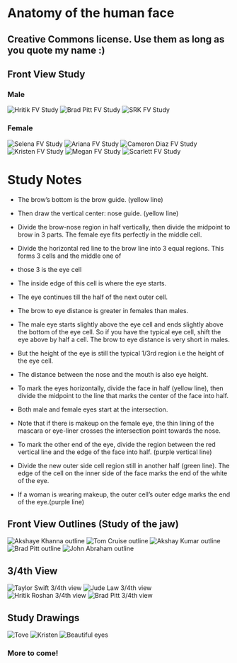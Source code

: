 # Anatomy of the human face

## Creative Commons license. Use them as long as you quote my name :)

## Front View Study
### Male
![Hritik FV Study](https://github.com/arjunkhode/Anatomy-drawing/blob/master/Hritik-face-study.png)
![Brad Pitt FV Study](https://github.com/arjunkhode/Anatomy-drawing/blob/master/Brad-face-study.png)
![SRK FV Study](https://github.com/arjunkhode/Anatomy-drawing/blob/master/SRK-face-study.png)
### Female
![Selena FV Study](https://github.com/arjunkhode/Anatomy-drawing/blob/master/Selena-face-study.png)
![Ariana FV Study](https://github.com/arjunkhode/Anatomy-drawing/blob/master/Ariana-face-study.png)
![Cameron Diaz FV Study](https://github.com/arjunkhode/Anatomy-drawing/blob/master/Cameron-face-study.png)
![Kristen FV Study](https://github.com/arjunkhode/Anatomy-drawing/blob/master/Kristen-face-study.png)
![Megan FV Study](https://github.com/arjunkhode/Anatomy-drawing/blob/master/Megan-face-study.png)
![Scarlett FV Study](https://github.com/arjunkhode/Anatomy-drawing/blob/master/scarlett-face-study.png)

# Study Notes
* The brow’s bottom is the brow guide. (yellow line)
* Then draw the vertical center: nose guide. (yellow line)
* Divide the brow-nose region in half vertically, then divide the midpoint to brow in 3 parts. The female eye fits perfectly in the middle cell.
* Divide the horizontal red line to the brow line into 3 equal regions. This forms 3 cells and the middle one of
* those 3 is the eye cell
* The inside edge of this cell is where the eye starts. 
* The eye continues till the half of the next outer cell.
* The brow to eye distance is greater in females than males.

* The male eye starts slightly above the eye cell and ends slightly above the bottom of the eye cell. So if you have the typical eye cell, shift the eye above by half a cell. The brow to eye distance is very short in males. 
* But the height of the eye is still the typical 1/3rd region i.e the height of the eye cell.

* The distance between the nose and the mouth is also eye height.

* To mark the eyes horizontally, divide the face in half (yellow line), then divide the midpoint to the line that marks the center of the face into half. 
* Both male and female eyes start at the intersection.
* Note that if there is makeup on the female eye, the thin lining of the mascara or eye-liner crosses the intersection point towards the nose. 

* To mark the other end of the eye, divide the region between the red vertical line and the edge of the face into half. (purple vertical line)
* Divide the new outer side cell region still in another half (green line). The edge of the cell on the inner side of the face marks the end of the white of the eye. 
* If a woman is wearing makeup, the outer cell’s outer edge marks the end of the eye.(purple line) 


## Front View Outlines (Study of the jaw)
![Akshaye Khanna outline](https://github.com/arjunkhode/Anatomy-drawing/blob/master/outine%20akshay%20khanna%20face.jpeg)
![Tom Cruise outline](https://github.com/arjunkhode/Anatomy-drawing/blob/master/outline-Tom-Cruise-face.jpeg)
![Akshay Kumar outline](https://github.com/arjunkhode/Anatomy-drawing/blob/master/outline-akshaykumar-face.jpeg)
![Brad Pitt outline](https://github.com/arjunkhode/Anatomy-drawing/blob/master/outline-brad-pitt-face.jpeg)
![John Abraham outline](https://github.com/arjunkhode/Anatomy-drawing/blob/master/outline-john-abraham-face.jpeg)

## 3/4th View
![Taylor Swift 3/4th view](https://github.com/arjunkhode/Anatomy-drawing/blob/master/10381.png)
![Jude Law 3/4th view](https://github.com/arjunkhode/Anatomy-drawing/blob/master/2ca5c4c312acf25966b555ac9892d66c.jpg)
![Hritik Roshan 3/4th view](https://github.com/arjunkhode/Anatomy-drawing/blob/master/96a50f9bf60e283639155b885d3189d7.jpg)
![Brad Pitt 3/4th view](https://github.com/arjunkhode/Anatomy-drawing/blob/master/no5.jpg)

## Study Drawings
![Tove](https://github.com/arjunkhode/Anatomy-drawing/blob/master/tove.jpg)
![Kristen](https://github.com/arjunkhode/Anatomy-drawing/blob/master/kristen.jpg)
![Beautiful eyes](https://github.com/arjunkhode/Anatomy-drawing/blob/master/beautiful%20eyes.jpg)

### More to come!
